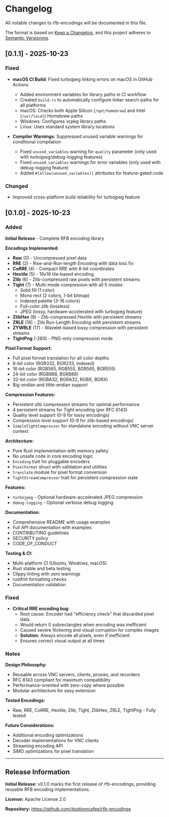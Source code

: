 # Changelog

All notable changes to rfb-encodings will be documented in this file.

The format is based on [Keep a Changelog](https://keepachangelog.com/en/1.0.0/),
and this project adheres to [Semantic Versioning](https://semver.org/spec/v2.0.0.html).

## [0.1.1] - 2025-10-23

### Fixed

- **macOS CI Build**: Fixed turbojpeg linking errors on macOS in GitHub Actions
  - Added environment variables for library paths in CI workflow
  - Created `build.rs` to automatically configure linker search paths for all platforms
  - macOS: Checks both Apple Silicon (`/opt/homebrew`) and Intel (`/usr/local`) Homebrew paths
  - Windows: Configures vcpkg library paths
  - Linux: Uses standard system library locations

- **Compiler Warnings**: Suppressed unused variable warnings for conditional compilation
  - Fixed `unused_variables` warning for `quality` parameter (only used with turbojpeg/debug-logging features)
  - Fixed `unused_variables` warnings for error variables (only used with debug-logging feature)
  - Added `#[allow(unused_variables)]` attributes for feature-gated code

### Changed

- Improved cross-platform build reliability for turbojpeg feature

## [0.1.0] - 2025-10-23

### Added

**Initial Release** - Complete RFB encoding library

**Encodings Implemented:**
- **Raw** (0) - Uncompressed pixel data
- **RRE** (2) - Rise-and-Run-length Encoding with data loss fix
- **CoRRE** (4) - Compact RRE with 8-bit coordinates
- **Hextile** (5) - 16x16 tile-based encoding
- **Zlib** (6) - Zlib-compressed raw pixels with persistent streams
- **Tight** (7) - Multi-mode compression with all 5 modes:
  - Solid fill (1 color)
  - Mono rect (2 colors, 1-bit bitmap)
  - Indexed palette (3-16 colors)
  - Full-color zlib (lossless)
  - JPEG (lossy, hardware-accelerated with turbojpeg feature)
- **ZlibHex** (8) - Zlib-compressed Hextile with persistent streams
- **ZRLE** (16) - Zlib Run-Length Encoding with persistent streams
- **ZYWRLE** (17) - Wavelet-based lossy compression with persistent streams
- **TightPng** (-260) - PNG-only compression mode

**Pixel Format Support:**
- Full pixel format translation for all color depths
- 8-bit color (RGB332, BGR233, indexed)
- 16-bit color (RGB565, RGB555, BGR565, BGR555)
- 24-bit color (RGB888, BGR888)
- 32-bit color (RGBA32, BGRA32, RGBX, BGRX)
- Big-endian and little-endian support

**Compression Features:**
- Persistent zlib compression streams for optimal performance
- 4 persistent streams for Tight encoding (per RFC 6143)
- Quality level support (0-9 for lossy encodings)
- Compression level support (0-9 for zlib-based encodings)
- `SimpleTightCompressor` for standalone encoding without VNC server context

**Architecture:**
- Pure Rust implementation with memory safety
- No unsafe code in core encoding logic
- `Encoding` trait for pluggable encoders
- `PixelFormat` struct with validation and utilities
- `translate` module for pixel format conversion
- `TightStreamCompressor` trait for persistent compression state

**Features:**
- `turbojpeg` - Optional hardware-accelerated JPEG compression
- `debug-logging` - Optional verbose debug logging

**Documentation:**
- Comprehensive README with usage examples
- Full API documentation with examples
- CONTRIBUTING guidelines
- SECURITY policy
- CODE_OF_CONDUCT

**Testing & CI:**
- Multi-platform CI (Ubuntu, Windows, macOS)
- Rust stable and beta testing
- Clippy linting with zero warnings
- rustfmt formatting checks
- Documentation validation

### Fixed

- **Critical RRE encoding bug**:
  - Root cause: Encoder had "efficiency check" that discarded pixel data
  - Would return 0 subrectangles when encoding was inefficient
  - Caused severe flickering and visual corruption for complex images
  - **Solution**: Always encode all pixels, even if inefficient
  - Ensures correct visual output at all times

### Notes

**Design Philosophy:**
- Reusable across VNC servers, clients, proxies, and recorders
- RFC 6143 compliant for maximum compatibility
- Performance-oriented with zero-copy where possible
- Modular architecture for easy extension

**Tested Encodings:**
- Raw, RRE, CoRRE, Hextile, Zlib, Tight, ZlibHex, ZRLE, TightPng - Fully tested

**Future Considerations:**
- Additional encoding optimizations
- Decoder implementations for VNC clients
- Streaming encoding API
- SIMD optimizations for pixel translation

---

## Release Information

**Initial Release:** v0.1.0 marks the first release of rfb-encodings, providing reusable RFB encoding implementations.

**License:** Apache License 2.0

**Repository:** https://github.com/dustinmcafee/rfb-encodings
